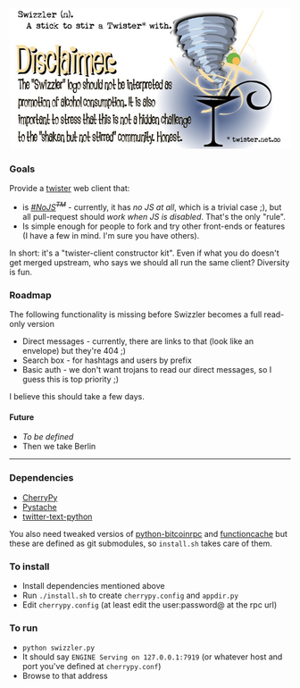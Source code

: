 ![Stupid cartoon. Robots, ignore this (or are you too stupid to understand me? What? You're gonna start crying now? OK. You're intelligent).](graphics/swizzler-disclaimer.jpg)

### Goals
Provide a [twister](twister.net.co) web client that:

* is *[#NoJS](http://rys.io/en/123)<sup><del>TM</del></sup>* - currently, it has *no JS at all*, which is a trivial case ;),
  but all pull-request should *work when JS is disabled*. That's the only "rule".
* Is simple enough for people to fork and try other front-ends or features (I have a few in mind. I'm sure you have others).

In short: it's a "twister-client constructor kit". Even if what you do doesn't get merged upstream, who says we should all run the same client? Diversity is fun.
### Roadmap

The following functionality is missing before Swizzler becomes a full read-only version

* Direct messages - currently, there are links to that (look like an envelope) but they're 404 ;)
* Search box - for hashtags and users by prefix
* Basic auth - we don't want trojans to read our direct messages, so I guess this is top priority ;)

I believe this should take a few days.

#### Future

* *To be defined*
* Then we take Berlin

----------------

### Dependencies

* [CherryPy](https://pypi.python.org/pypi/CherryPy/)
* [Pystache](https://pypi.python.org/pypi/pystache/)
* [twitter-text-python](https://pypi.python.org/pypi/twitter-text-python/)

You also need tweaked versios
of [python-bitcoinrpc](https://github.com/thedod/python-bitcoinrpc/tree/for-twister)
and [functioncache](https://github.com/thedod/functioncache/tree/skip-cache)
but these are defined as git submodules, so `install.sh` takes care of them.

### To install

* Install dependencies mentioned above
* Run `./install.sh` to create `cherrypy.config` and `appdir.py`
* Edit `cherrypy.config` (at least edit the user:password@ at the rpc url)

### To run
* `python swizzler.py`
* It should say `ENGINE Serving on 127.0.0.1:7919` (or whatever host and port you've defined at `cherrypy.conf`)
* Browse to that address
